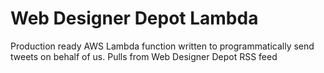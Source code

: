 # Web Designer Depot Lambda
Production ready AWS Lambda function written to programmatically send tweets on behalf of us. Pulls from Web Designer Depot RSS feed
